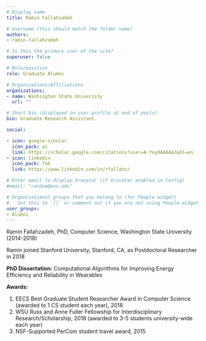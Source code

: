 ```yaml
---
# Display name
title: Ramin Fallahzadeh

# Username (this should match the folder name)
authors:
- ramin-fallahzadeh

# Is this the primary user of the site?
superuser: false

# Role/position
role: Graduate Alumni

# Organizations/Affiliations
organizations:
- name: Washington State University
  url: ""

# Short bio (displayed in user profile at end of posts)
bio: Graduate Research Assistant.

social:

- icon: google-scholar
  icon_pack: ai
  link: https://scholar.google.com/citations?user=A-Yey0AAAAAJ&hl=en
- icon: linkedin
  icon_pack: fab
  link: https://www.linkedin.com/in/rfallahz/

# Enter email to display Gravatar (if Gravatar enabled in Config)
#email: "random@wsu.edu"

# Organizational groups that you belong to (for People widget)
#   Set this to `[]` or comment out if you are not using People widget.
user_groups:
- Alumni
---
```

Ramin Fallahzadeh, PhD, Computer Science, Washington State University (2014-2018)

Ramin joined Stanford University, Stanford, CA, as Postdoctoral Researcher in 2018

<strong>PhD Dissertation:</strong> Computational Algorithms for Improving Energy Efficiency and Reliability in Wearables

<strong>Awards:</strong>
1. EECS Best Graduate Student Researcher Award in Computer Science (awarded to 1 CS student each year), 2018
2. WSU Russ and Anne Fuller Fellowship for Interdisciplinary Research/Scholarship, 2018 (awarded to 3-5 students university-wide each year)
3. NSF-Supported PerCom student travel award, 2015
